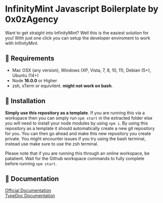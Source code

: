 # InfinityMint Javascript Boilerplate by 0x0zAgency

Want to get straight into InfinityMint? Well this is the easiest solution for you! With just one click you can setup the developer enviroment to work with InfinityMint.

## 🗿 Requirements

- Mac OSX (any version), Windows (XP, Vista, 7, 8, 10, 11), Debian (5+), Ubuntu (14+)
- Node **16.0.0** or Higher
- zsh, xTerm or equivilent. **might not work on bash**.

## 🗿 Installation

**Simply use this repository as a template**. If you are running this via a workspace then you can simply run `npm start` in the extracted folder else you will need to install your node modules by using `npm i`. By using this repository as a template it should automatically create a new git repository for you. You can then go ahead and make this new repository you create private. You might encounter issues if you try using the bash terminal, instead use make sure to use the zsh terminal.

Please note that if you are running this through an online workspace, be patatient. Wait for the Github workspace commands to fully complete before running `npm start`.

## 🗿 Documentation

[Official Documentation](https://docs.infinitymint.app)</br>
[TypeDoc Documentation](https://typedoc.org/)
